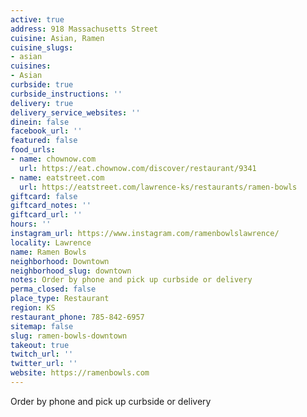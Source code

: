 ```yaml
---
active: true
address: 918 Massachusetts Street
cuisine: Asian, Ramen
cuisine_slugs:
- asian
cuisines:
- Asian
curbside: true
curbside_instructions: ''
delivery: true
delivery_service_websites: ''
dinein: false
facebook_url: ''
featured: false
food_urls:
- name: chownow.com
  url: https://eat.chownow.com/discover/restaurant/9341
- name: eatstreet.com
  url: https://eatstreet.com/lawrence-ks/restaurants/ramen-bowls
giftcard: false
giftcard_notes: ''
giftcard_url: ''
hours: ''
instagram_url: https://www.instagram.com/ramenbowlslawrence/
locality: Lawrence
name: Ramen Bowls
neighborhood: Downtown
neighborhood_slug: downtown
notes: Order by phone and pick up curbside or delivery
perma_closed: false
place_type: Restaurant
region: KS
restaurant_phone: 785-842-6957
sitemap: false
slug: ramen-bowls-downtown
takeout: true
twitch_url: ''
twitter_url: ''
website: https://ramenbowls.com
---
```


Order by phone and pick up curbside or delivery